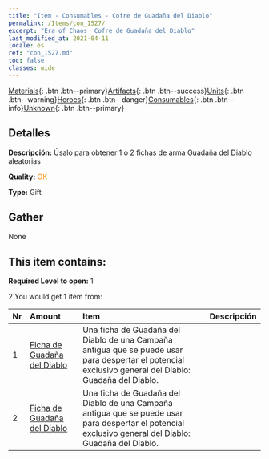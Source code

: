 ```yaml
---
title: "Item - Consumables - Cofre de Guadaña del Diablo"
permalink: /Items/con_1527/
excerpt: "Era of Chaos  Cofre de Guadaña del Diablo"
last_modified_at: 2021-04-11
locale: es
ref: "con_1527.md"
toc: false
classes: wide
---
```

 [Materials](/es/Items/){: .btn .btn--primary}[Artifacts](/es/Items/Artifacts/){: .btn .btn--success}[Units](/es/Items/Units/){: .btn .btn--warning}[Heroes](/es/Items/Heroes/){: .btn .btn--danger}[Consumables](/es/Items/Consumables/){: .btn .btn--info}[Unknown](/es/Items/Unknown/){: .btn .btn--primary}

## Detalles
 **Descripción:** Úsalo para obtener 1 o 2 fichas de arma Guadaña del Diablo aleatorias

 **Quality:** <span style="color: #FF8C00">OK</span>

 **Type:** Gift

## Gather

  None

## This item contains:

 **Required Level to open:** 1

 2 You would get **1** item  from:

  | Nr | Amount |     Item    | Descripción |
  |:---|:-------|:------------|:-----------:|
  | 1 | [Ficha de Guadaña del Diablo](/es/Items/con_984/) | Una ficha de Guadaña del Diablo de una Campaña antigua que se puede usar para despertar el potencial exclusivo general del Diablo: Guadaña del Diablo. | 
  | 2 | [Ficha de Guadaña del Diablo](/es/Items/con_984/) | Una ficha de Guadaña del Diablo de una Campaña antigua que se puede usar para despertar el potencial exclusivo general del Diablo: Guadaña del Diablo. | 
